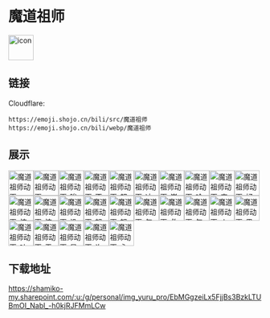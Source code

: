 # 魔道祖师
<img src="https://emoji.shojo.cn/bili/src/魔道祖师/icon.png" width="50" height="50" alt="icon">

## 链接
Cloudflare:
```
https://emoji.shojo.cn/bili/src/魔道祖师
https://emoji.shojo.cn/bili/webp/魔道祖师
```
## 展示
<img src="https://emoji.shojo.cn/bili/src/魔道祖师/魔道祖师动画-sos.png" width="50" height="50" alt="魔道祖师动画-sos"><img src="https://emoji.shojo.cn/bili/src/魔道祖师/魔道祖师动画-wink.png" width="50" height="50" alt="魔道祖师动画-wink"><img src="https://emoji.shojo.cn/bili/src/魔道祖师/魔道祖师动画-唉.png" width="50" height="50" alt="魔道祖师动画-唉"><img src="https://emoji.shojo.cn/bili/src/魔道祖师/魔道祖师动画-不敢说话.png" width="50" height="50" alt="魔道祖师动画-不敢说话"><img src="https://emoji.shojo.cn/bili/src/魔道祖师/魔道祖师动画-超赞.png" width="50" height="50" alt="魔道祖师动画-超赞"><img src="https://emoji.shojo.cn/bili/src/魔道祖师/魔道祖师动画-冲.png" width="50" height="50" alt="魔道祖师动画-冲"><img src="https://emoji.shojo.cn/bili/src/魔道祖师/魔道祖师动画-崇拜.png" width="50" height="50" alt="魔道祖师动画-崇拜"><img src="https://emoji.shojo.cn/bili/src/魔道祖师/魔道祖师动画-哈哈哈.png" width="50" height="50" alt="魔道祖师动画-哈哈哈"><img src="https://emoji.shojo.cn/bili/src/魔道祖师/魔道祖师动画-害羞.png" width="50" height="50" alt="魔道祖师动画-害羞"><img src="https://emoji.shojo.cn/bili/src/魔道祖师/魔道祖师动画-好耶.png" width="50" height="50" alt="魔道祖师动画-好耶"><img src="https://emoji.shojo.cn/bili/src/魔道祖师/魔道祖师动画-惊.png" width="50" height="50" alt="魔道祖师动画-惊"><img src="https://emoji.shojo.cn/bili/src/魔道祖师/魔道祖师动画-惊恐.png" width="50" height="50" alt="魔道祖师动画-惊恐"><img src="https://emoji.shojo.cn/bili/src/魔道祖师/魔道祖师动画-没眼看.png" width="50" height="50" alt="魔道祖师动画-没眼看"><img src="https://emoji.shojo.cn/bili/src/魔道祖师/魔道祖师动画-努力.png" width="50" height="50" alt="魔道祖师动画-努力"><img src="https://emoji.shojo.cn/bili/src/魔道祖师/魔道祖师动画-怒.png" width="50" height="50" alt="魔道祖师动画-怒"><img src="https://emoji.shojo.cn/bili/src/魔道祖师/魔道祖师动画-气到变形.png" width="50" height="50" alt="魔道祖师动画-气到变形"><img src="https://emoji.shojo.cn/bili/src/魔道祖师/魔道祖师动画-救救孩子.png" width="50" height="50" alt="魔道祖师动画-救救孩子"><img src="https://emoji.shojo.cn/bili/src/魔道祖师/魔道祖师动画-气晕.png" width="50" height="50" alt="魔道祖师动画-气晕"><img src="https://emoji.shojo.cn/bili/src/魔道祖师/魔道祖师动画-人麻了.png" width="50" height="50" alt="魔道祖师动画-人麻了"><img src="https://emoji.shojo.cn/bili/src/魔道祖师/魔道祖师动画-思考.png" width="50" height="50" alt="魔道祖师动画-思考"><img src="https://emoji.shojo.cn/bili/src/魔道祖师/魔道祖师动画-吐.png" width="50" height="50" alt="魔道祖师动画-吐"><img src="https://emoji.shojo.cn/bili/src/魔道祖师/魔道祖师动画-无语.png" width="50" height="50" alt="魔道祖师动画-无语"><img src="https://emoji.shojo.cn/bili/src/魔道祖师/魔道祖师动画-星星眼.png" width="50" height="50" alt="魔道祖师动画-星星眼"><img src="https://emoji.shojo.cn/bili/src/魔道祖师/魔道祖师动画-许愿.png" width="50" height="50" alt="魔道祖师动画-许愿"><img src="https://emoji.shojo.cn/bili/src/魔道祖师/魔道祖师动画-永远的神.png" width="50" height="50" alt="魔道祖师动画-永远的神">

## 下载地址

https://shamiko-my.sharepoint.com/:u:/g/personal/img_yuru_pro/EbMGgzeiLx5FjjBs3BzkLTUBmOI_Nabl_-h0kjRJFMmLCw